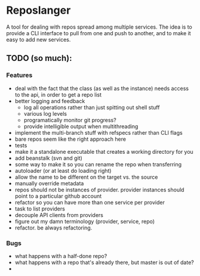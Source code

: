 
# Reposlanger

A tool for dealing with repos spread among multiple services. The idea is to provide a CLI interface to pull from one and push to another, and to make it easy to add new services.

## TODO (so much):

### Features

- deal with the fact that the class (as well as the instance) needs access to the api, in order to get a repo list
- better logging and feedback
  - log all operations rather than just spitting out shell stuff
  - various log levels
  - programatically monitor git progress?
  - provide intelligible output when multithreading
- implement the multi-branch stuff with refspecs rather than CLI flags
- bare repos seem like the right approach here
- tests
- make it a standalone executable that creates a working directory for you
- add beanstalk (svn and git)
- some way to make it so you can rename the repo when transferring
- autoloader (or at least do loading right)
- allow the name to be different on the target vs. the source
- manually override metadata
- repos should not be instances of provider. provider instances should point to a particular github account
- refactor so you can have more than one service per provider
- task to list providers
- decouple API clients from providers
- figure out my damn terminology (provider, service, repo)
- refactor. be always refactoring.

### Bugs

- what happens with a half-done repo?
- what happens with a repo that's already there, but master is out of date?
-